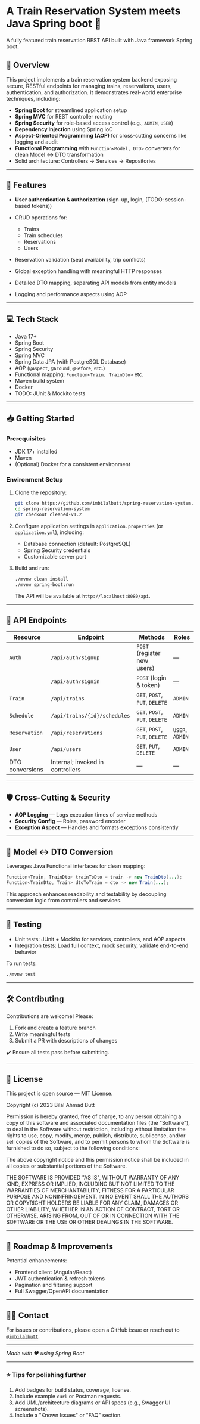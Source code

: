 # A Train Reservation System meets Java Spring boot 🎫

A fully featured train reservation REST API built with Java framework Spring boot.

## 🚀 Overview

This project implements a train reservation system backend exposing secure, RESTful endpoints for managing trains, reservations, users, authentication, and authorization. It demonstrates real-world enterprise techniques, including:

* **Spring Boot** for streamlined application setup
* **Spring MVC** for REST controller routing
* **Spring Security** for role-based access control (e.g., `ADMIN`, `USER`)
* **Dependency Injection** using Spring IoC
* **Aspect-Oriented Programming (AOP)** for cross-cutting concerns like logging and audit
* **Functional Programming** with `Function<Model, DTO>` converters for clean Model ↔️ DTO transformation
* Solid architecture: Controllers → Services → Repositories

---

## 📌 Features

* **User authentication & authorization** (sign-up, login, (TODO: session-based tokens))
* CRUD operations for:

  * Trains
  * Train schedules
  * Reservations
  * Users
* Reservation validation (seat availability, trip conflicts)
* Global exception handling with meaningful HTTP responses
* Detailed DTO mapping, separating API models from entity models
* Logging and performance aspects using AOP

---

## 💻 Tech Stack

* Java 17+
* Spring Boot
* Spring Security
* Spring MVC
* Spring Data JPA (with PostgreSQL Database)
* AOP (`@Aspect`, `@Around`, `@Before`, etc.)
* Functional mapping: `Function<Train, TrainDto>` etc.
* Maven build system
* Docker
* TODO: JUnit & Mockito tests

---

## 📥 Getting Started

### Prerequisites

* JDK 17+ installed
* Maven
* (Optional) Docker for a consistent environment

### Environment Setup

1. Clone the repository:

   ```bash
   git clone https://github.com/imbilalbutt/spring-reservation-system.git
   cd spring-reservation-system
   git checkout cleaned-v1.2
   ```

2. Configure application settings in `application.properties` (or `application.yml`), including:

   * Database connection (default: PostgreSQL)
   * Spring Security credentials
   * Customizable server port

3. Build and run:

   ```bash
   ./mvnw clean install
   ./mvnw spring-boot:run
   ```

   The API will be available at `http://localhost:8080/api`.

---

## 📘 API Endpoints

| Resource        | Endpoint                         | Methods                        | Roles           |
| --------------- | -------------------------------- | ------------------------------ | --------------- |
| `Auth`          | `/api/auth/signup`               | `POST` (register new users)    | —               |
|                 | `/api/auth/signin`               | `POST` (login & token)         | —               |
| `Train`         | `/api/trains`                    | `GET`, `POST`, `PUT`, `DELETE` | `ADMIN`         |
| `Schedule`      | `/api/trains/{id}/schedules`     | `GET`, `POST`, `PUT`, `DELETE` | `ADMIN`         |
| `Reservation`   | `/api/reservations`              | `GET`, `POST`, `PUT`, `DELETE` | `USER`, `ADMIN` |
| `User`          | `/api/users`                     | `GET`, `PUT`, `DELETE`         | `ADMIN`         |
| DTO conversions | Internal; invoked in controllers | —                              | —               |


---

## 🛡 Cross-Cutting & Security

* **AOP Logging** — Logs execution times of service methods
* **Security Config** — Roles, password encoder
* **Exception Aspect** — Handles and formats exceptions consistently

---

## 🔄 Model ↔️ DTO Conversion

Leverages Java Functional interfaces for clean mapping:

```java
Function<Train, TrainDto> trainToDto = train -> new TrainDto(...);
Function<TrainDto, Train> dtoToTrain = dto -> new Train(...);
```

This approach enhances readability and testability by decoupling conversion logic from controllers and services.

---

## 🧪 Testing

* Unit tests: JUnit + Mockito for services, controllers, and AOP aspects
* Integration tests: Load full context, mock security, validate end-to-end behavior

To run tests:

```bash
./mvnw test
```

---

## 🛠️ Contributing

Contributions are welcome! Please:

1. Fork and create a feature branch
2. Write meaningful tests
3. Submit a PR with descriptions of changes

✔️ Ensure all tests pass before submitting.

---

## 📄 License

This project is open source — MIT License.

Copyright (c) 2023 Bilal Ahmad Butt

Permission is hereby granted, free of charge, to any person obtaining a copy
of this software and associated documentation files (the "Software"), to deal
in the Software without restriction, including without limitation the rights
to use, copy, modify, merge, publish, distribute, sublicense, and/or sell
copies of the Software, and to permit persons to whom the Software is
furnished to do so, subject to the following conditions:

The above copyright notice and this permission notice shall be included in all
copies or substantial portions of the Software.

THE SOFTWARE IS PROVIDED "AS IS", WITHOUT WARRANTY OF ANY KIND, EXPRESS OR
IMPLIED, INCLUDING BUT NOT LIMITED TO THE WARRANTIES OF MERCHANTABILITY,
FITNESS FOR A PARTICULAR PURPOSE AND NONINFRINGEMENT. IN NO EVENT SHALL THE
AUTHORS OR COPYRIGHT HOLDERS BE LIABLE FOR ANY CLAIM, DAMAGES OR OTHER
LIABILITY, WHETHER IN AN ACTION OF CONTRACT, TORT OR OTHERWISE, ARISING FROM,
OUT OF OR IN CONNECTION WITH THE SOFTWARE OR THE USE OR OTHER DEALINGS IN THE
SOFTWARE.

---

## 🧭 Roadmap & Improvements

Potential enhancements:

* Frontend client (Angular/React)
* JWT authentication & refresh tokens
* Pagination and filtering support
* Full Swagger/OpenAPI documentation


---

## 🙋‍♂️ Contact

For issues or contributions, please open a GitHub issue or reach out to [`@imbilalbutt`](https://github.com/imbilalbutt).

---

*Made with ❤️ using Spring Boot*

---

### ⭐ Tips for polishing further

1. Add badges for build status, coverage, license.
2. Include example `curl` or Postman requests.
3. Add UML/architecture diagrams or API specs (e.g., Swagger UI screenshots).
4. Include a "Known Issues" or "FAQ" section.
